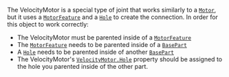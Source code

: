The VelocityMotor is a special type of joint that works similarly to a
[`Motor`](https://create.roblox.com/docs/reference/engine/classes/Motor), but it uses a [`MotorFeature`](https://create.roblox.com/docs/reference/engine/classes/MotorFeature) and a [`Hole`](https://create.roblox.com/docs/reference/engine/classes/Hole) to create
the connection. In order for this object to work correctly:

- The VelocityMotor must be parented inside of a [`MotorFeature`](https://create.roblox.com/docs/reference/engine/classes/MotorFeature)
- The [`MotorFeature`](https://create.roblox.com/docs/reference/engine/classes/MotorFeature) needs to be parented inside of a [`BasePart`](https://create.roblox.com/docs/reference/engine/classes/BasePart)
- A [`Hole`](https://create.roblox.com/docs/reference/engine/classes/Hole) needs to be parented inside of another [`BasePart`](https://create.roblox.com/docs/reference/engine/classes/BasePart)
- The VelocityMotor's [`VelocityMotor.Hole`](https://create.roblox.com/docs/reference/engine/classes/VelocityMotor#Hole) property should be assigned
to the hole you parented inside of the other part.